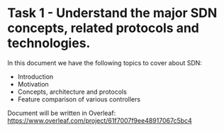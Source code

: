 # Task 1 - Understand the major SDN concepts, related protocols and technologies.

In this document we have the following topics to cover about SDN:
 * Introduction
 * Motivation
 * Concepts, architecture and protocols
 * Feature comparison of various controllers

Document will be written in Overleaf: https://www.overleaf.com/project/61f7007f9ee48917067c5bc4


